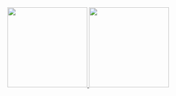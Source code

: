 <div>
<a href="https://github.com/Lczin777">
<img height="180em" src="https://github-readme-stats.vercel.app/api/top-langs/?username=Lczin777&layout=compact&langs_count=7&theme=dracula"/>
<img height="180em" src="https://github-readme-stats.vercel.app/api?username=Lczin777&show_icons=true&theme=dracula&include_all_commits=true&count_private=true"/>
</div>
